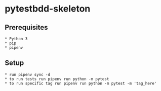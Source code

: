 # pytestbdd-skeleton

## Prerequisites
    * Python 3
    * pip
    * pipenv

## Setup
    * run pipenv sync -d
    * to run tests run pipenv run python -m pytest
    * to run specific tag run pipenv run python -m pytest -m 'tag_here'
